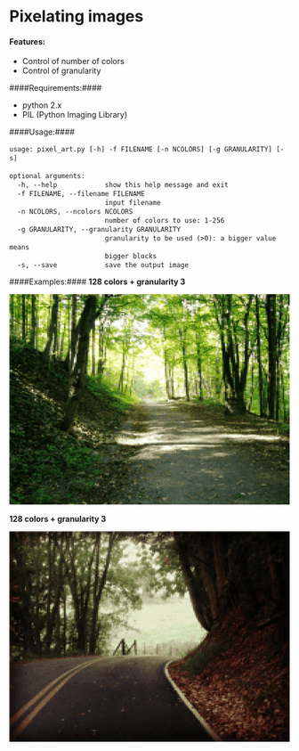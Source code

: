 Pixelating images
===================================

#### Features: ####
* Control of number of colors
* Control of granularity


####Requirements:####
* python 2.x
* PIL (Python Imaging Library)

####Usage:####

    usage: pixel_art.py [-h] -f FILENAME [-n NCOLORS] [-g GRANULARITY] [-s]

    optional arguments:
      -h, --help            show this help message and exit
      -f FILENAME, --filename FILENAME
                            input filename
      -n NCOLORS, --ncolors NCOLORS
                            number of colors to use: 1-256
      -g GRANULARITY, --granularity GRANULARITY
                            granularity to be used (>0): a bigger value means
                            bigger blocks
      -s, --save            save the output image
     
####Examples:####
**128 colors + granularity 3**
<p align="center">
  <img src="https://github.com/AlexPnt/pixel-art/blob/master/img/lane_pixelated_128.png"/>
</p>

**128 colors + granularity 3**
<p align="center">
  <img src="https://github.com/AlexPnt/pixel-art/blob/master/img/tennessee_pixelated_128.png"/>
</p>

